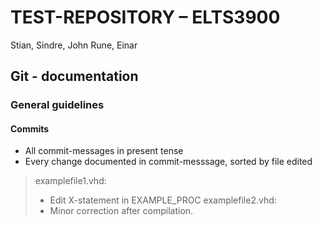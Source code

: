 # TEST-REPOSITORY – ELTS3900

Stian, Sindre, John Rune, Einar

## Git - documentation

### General guidelines

#### Commits

- All commit-messages in present tense
- Every change documented in commit-messsage, sorted by file edited

> examplefile1.vhd:
> - Edit X-statement in EXAMPLE_PROC
> examplefile2.vhd:
> - Minor correction after compilation.
